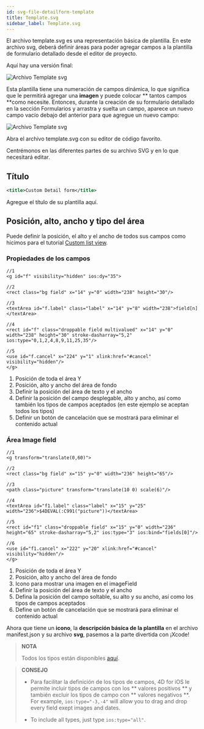 ```yaml
---
id: svg-file-detailform-template
title: Template.svg
sidebar_label: Template.svg
---
```


El archivo template.svg es una representación básica de plantilla. En este archivo svg, deberá definir áreas para poder agregar campos a la plantilla de formulario detallado desde el editor de proyecto.

Aquí hay una versión final:

![Archivo Template svg](assets/en/custom-detailform/detailform-template-svg-file.png)

Esta plantilla tiene una numeración de campos dinámica, lo que significa que le permitirá agregar una **imagen** y puede colocar ** tantos campos **como necesite. Entonces, durante la creación de su formulario detallado en la sección Formularios y arrastra y suelta un campo, aparece un nuevo campo vacío debajo del anterior para que agregue un nuevo campo:

![Archivo Template svg](assets/en/custom-detailform/detailform-dynamic-field-number.png)

Abra el archivo template.svg con su editor de código favorito.

Centrémonos en las diferentes partes de su archivo SVG y en lo que necesitará editar.

## Título
```xml
<title>Custom Detail form</title>
```

Agregue el título de su plantilla aquí.

## Posición, alto, ancho y tipo del área
Puede definir la posición, el alto y el ancho de todos sus campos como hicimos para el tutorial  [Custom list view](creating-listform.html).

### Propiedades de los campos

```
//1
<g id="f" visibility="hidden" ios:dy="35">

//2
<rect class="bg field" x="14" y="0" width="238" height="30"/>

//3
<textArea id="f.label" class="label" x="14" y="8" width="238">field[n]</textArea>

//4
<rect id="f" class="droppable field multivalued" x="14" y="0" width="238" height="30" stroke-dasharray="5,2" ios:type="0,1,2,4,8,9,11,25,35"/>

//5
<use id="f.cancel" x="224" y="1" xlink:href="#cancel" visibility="hidden"/>
</g>
```

1. Posición de toda el área Y
2. Posición, alto y ancho del área de fondo
3. Definir la posición del área de texto y el ancho
4. Definir la posición del campo desplegable, alto y ancho, así como también los tipos de campos aceptados (en este ejemplo se aceptan todos los tipos)
5. Definir un botón de cancelación que se mostrará para eliminar el contenido actual

### Área Image field

```
//1
<g transform="translate(0,60)">

//2
<rect class="bg field" x="15" y="0" width="236" height="65"/>

//3
<path class="picture" transform="translate(10 0) scale(6)"/>

//4
<textArea id="f1.label" class="label" x="15" y="25" width="236">$4DEVAL(:C991("picture"))</textArea>

//5
<rect id="f1" class="droppable field" x="15" y="0" width="236" height="65" stroke-dasharray="5,2" ios:type="3" ios:bind="fields[0]"/>

//6
<use id="f1.cancel" x="222" y="20" xlink:href="#cancel" visibility="hidden"/>
</g>
```

1. Posición de toda el área Y
2. Posición, alto y ancho del área de fondo
3. Icono para mostrar una imagen en el imageField
4. Definir la posición del área de texto y el ancho
5. Defina la posición del campo soltable, su alto y su ancho, así como los tipos de campos aceptados
6. Define un botón de cancelación que se mostrará para eliminar el contenido actual

Ahora que tiene un **icono**, la **descripción básica de la plantilla** en el archivo manifest.json y su archivo **svg**, pasemos a la parte divertida con ¡Xcode!

> **NOTA**
> 
> Todos los tipos están disponibles [aquí](https://developer.4d.com/docs/en/Concepts/data-types.html).

> **CONSEJO**
> 
> * Para facilitar la definición de los tipos de campos, 4D for iOS le permite incluir tipos de campos con los ** valores positivos ** y también excluir los tipos de campo con ** valores negativos **. For example, `ios:type="-3,-4"` will allow you to drag and drop every field exept images and dates.
> 
> * To include all types, just type `ios:type="all"`.

